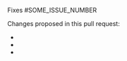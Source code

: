 <!-- Add the `DO NOT MERGE` label if you don't want the web.dev team 
     to merge this PR immediately after approving it. -->

Fixes #SOME_ISSUE_NUMBER

Changes proposed in this pull request:

- 
- 
- 
